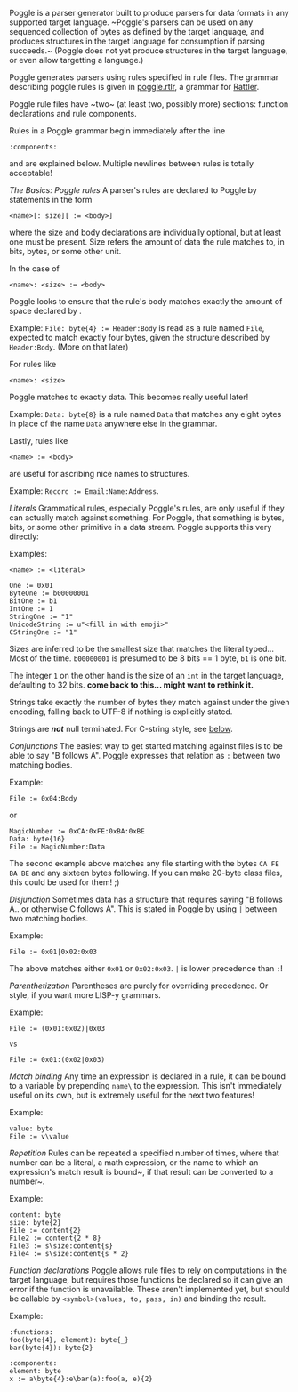 Poggle is a parser generator built to produce parsers for data formats in any supported target language. ~Poggle's parsers can be used on any sequenced collection of bytes as defined by the target language, and produces structures in the target language for consumption if parsing succeeds.~ (Poggle does not yet produce structures in the target language, or even allow targetting a language.)

Poggle generates parsers using rules specified in rule files. The grammar describing poggle rules is given in [poggle.rtlr](poggle.rtlr), a grammar for [Rattler](https://github.com/jarhart/rattler).

Poggle rule files have ~two~ (at least two, possibly more) sections: function declarations and rule components.

Rules in a Poggle grammar begin immediately after the line
```
:components:
```
and are explained below. Multiple newlines between rules is totally acceptable!

*The Basics: Poggle rules*
A parser's rules are declared to Poggle by statements in the form
```
<name>[: size][ := <body>]
```
where the size and body declarations are individually optional, but at least one must be present. Size refers the amount of data the rule matches to, in bits, bytes, or some other unit.

In the case of
```
<name>: <size> := <body>
```
Poggle looks to ensure that the rule's body matches exactly the amount of space declared by <size>.

Example: `File: byte{4} := Header:Body` is read as a rule named `File`, expected to match exactly four bytes, given the structure described by `Header:Body`. (More on that later)

For rules like
```
<name>: <size>
```
Poggle matches to exactly <size> data. This becomes really useful later!

Example: `Data: byte{8}` is a rule named `Data` that matches any eight bytes in place of the name `Data` anywhere else in the grammar.

Lastly, rules like
```
<name> := <body>
```
are useful for ascribing nice names to structures.

Example: `Record := Email:Name:Address`.

*Literals*
Grammatical rules, especially Poggle's rules, are only useful if they can actually match against something. For Poggle, that something is bytes, bits, or some other primitive in a data stream. Poggle supports this very directly:

Examples:
```
<name> := <literal>

One := 0x01
ByteOne := b00000001
BitOne := b1
IntOne := 1
StringOne := "1"
UnicodeString := u"<fill in with emoji>"
CStringOne := "1"
```

Sizes are inferred to be the smallest size that matches the literal typed... Most of the time. `b00000001` is presumed to be 8 bits == 1 byte, `b1` is one bit.

The integer `1` on the other hand is the size of an `int` in the target language, defaulting to 32 bits. **come back to this... might want to rethink it.**

Strings take exactly the number of bytes they match against under the given encoding, falling back to UTF-8 if nothing is explicitly stated.

Strings are ***not*** null terminated. For C-string style, see [below](conjunction).

*Conjunctions*
The easiest way to get started matching against files is to be able to say "B follows A". Poggle expresses that relation as `:` between two matching bodies.

Example:
```
File := 0x04:Body
```
or
```
MagicNumber := 0xCA:0xFE:0xBA:0xBE
Data: byte{16}
File := MagicNumber:Data
```

The second example above matches any file starting with the bytes `CA FE BA BE` and any sixteen bytes following. If you can make 20-byte class files, this could be used for them! ;)

*Disjunction*
Sometimes data has a structure that requires saying "B follows A.. or otherwise C follows A". This is stated in Poggle by using `|` between two matching bodies.

Example:
```
File := 0x01|0x02:0x03
```

The above matches either `0x01` or `0x02:0x03`. `|` is lower precedence than `:`!

*Parenthetization*
Parentheses are purely for overriding precedence. Or style, if you want more LISP-y grammars.

Example:
```
File := (0x01:0x02)|0x03

vs

File := 0x01:(0x02|0x03)
```

*Match binding*
Any time an expression is declared in a rule, it can be bound to a variable by prepending `name\` to the expression. This isn't immediately useful on its own, but is extremely useful for the next two features!

Example:
```
value: byte
File := v\value
```

*Repetition*
Rules can be repeated a specified number of times, where that number can be a literal, a math expression, or the name to which an expression's match result is bound~, if that result can be converted to a number~.

Example:
```
content: byte
size: byte{2}
File := content{2}
File2 := content{2 * 8}
File3 := s\size:content{s}
File4 := s\size:content{s * 2}
```

*Function declarations*
Poggle allows rule files to rely on computations in the target language, but requires those functions be declared so it can give an error if the function is unavailable.
These aren't implemented yet, but should be callable by `<symbol>(values, to, pass, in)` and binding the result.

Example:
```
:functions:
foo(byte{4}, element): byte{_}
bar(byte{4}): byte{2}

:components:
element: byte
x := a\byte{4}:e\bar(a):foo(a, e){2}
```

